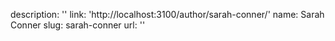 description: ''
link: 'http://localhost:3100/author/sarah-conner/'
name: Sarah Conner
slug: sarah-conner
url: ''

